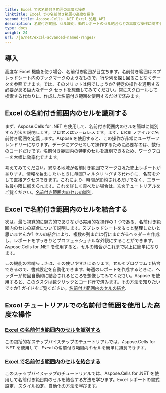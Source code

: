 ```yaml
---
title: Excel での名前付き範囲の高度な操作
linktitle: Excel での名前付き範囲の高度な操作
second_title: Aspose.Cells .NET Excel 処理 API
description: 名前付き範囲、セル識別、動的レポートのセル結合などの高度な操作に関するチュートリアルを使用して、Aspose.Cells for .NET の可能性を最大限に引き出します。
type: docs
weight: 24
url: /ja/net/excel-advanced-named-ranges/
---
```

## 導入

高度な Excel 機能を使う場合、名前付き範囲が目立ちます。名前付き範囲はスプレッドシート内のブックマークのようなもので、行や列を探し回ることなくデータを参照できます。では、そのメリットは何でしょうか? 特定の操作を適用する必要がある巨大なデータ セットを想像してみてください。常にスクロールして検索する代わりに、作成した名前付き範囲を使用するだけで済みます。 

## Excel の名前付き範囲内のセルを識別する

まず、Aspose.Cells for .NET を使用して、名前付き範囲内のセルを簡単に識別する方法を説明します。プロセスはシームレスです。まず、Excel ファイルで名前付き範囲を定義します。Aspose を使用すると、この操作が非常にユーザーフレンドリーになります。データにアクセスして操作するために必要なのは、数行のコードだけです。名前付き範囲内の特定のセルを識別できるため、ワークフローを大幅に効率化できます。 

考えてみてください。異なる地域が名前付き範囲でマークされた売上レポートがあります。情報を抽出したいときに毎回フィルタリングする代わりに、名前を介して直接アクセスできます。これにより、時間が節約されるだけでなく、エラーも最小限に抑えられます。これを詳しく調べたい場合は、次のチュートリアルをご覧ください。[名前付き範囲内のセルの識別](./identify-cells-in-named-range/). 

## Excel で名前付き範囲内のセルを結合する

次は、最も視覚的に魅力的でありながら実用的な操作の 1 つである、名前付き範囲内のセルの結合について説明します。スプレッドシートをもっと整理したいと思いませんか? セルの結合により、複数の列または行にまたがるヘッダーを作成し、レポートをすっきりとプロフェッショナルな外観にすることができます。Aspose.Cells for .NET を使用すると、セルの結合がこれまで以上に簡単になります。 

この機能の素晴らしさは、その使いやすさにあります。セルをプログラムで結合できるので、書式設定を自動化できます。毎週のレポートを作成するときに、ヘッダーが毎回自動的に結合されるところを想像してみてください。Aspose を使用すると、このタスクは数クリックとコード行で済みます。その方法を知りたいですか? ガイドをご覧ください。[名前付き範囲内のセルの結合](./merge-cells-in-named-range/).

## Excel チュートリアルでの名前付き範囲を使用した高度な操作
### [Excel の名前付き範囲内のセルを識別する](./identify-cells-in-named-range/)
この包括的なステップバイステップのチュートリアルでは、Aspose.Cells for .NET を使用して、Excel の名前付き範囲内のセルを簡単に識別できます。
### [Excel で名前付き範囲内のセルを結合する](./merge-cells-in-named-range/)
このステップバイステップのチュートリアルでは、Aspose.Cells for .NET を使用して名前付き範囲内のセルを結合する方法を学びます。Excel レポートの書式設定、スタイル設定、自動化の方法を学びます。